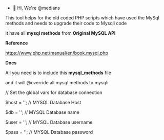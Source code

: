 
- 👋 Hi, We're @medians



This tool helps for the old coded PHP scripts which have used the MySql methods and needs to upgrade their code to Mysqli code

It have all **mysql methods** from **Original MySQL API** 


**Reference** 

https://www.php.net/manual/en/book.mysql.php




**Docs**

All you need is to include this **mysql_methods** file 

and it will @override all mysql methods to mysqli 



// Set the global vars for database connection


$host = ''; // MYSQL Database Host 

$db = ''; 	// MYSQL Database name

$user = ''; // MYSQL Database username

$pass = ''; // MYSQL Database password








<!---
medians/medians is a ✨ special ✨ repository because its `README.md` (this file) appears on your GitHub profile.
You can click the Preview link to take a look at your changes.
--->
